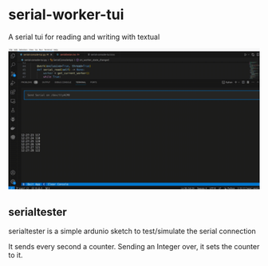 # serial-worker-tui
A serial tui for reading and writing with textual

![serial console for reading and writing](serial.gif)

## serialtester
serialtester is a simple ardunio sketch to test/simulate the serial connection


It sends every second a counter.
Sending an Integer over, it sets the counter to it.
